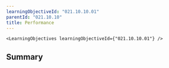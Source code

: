 ```yaml
---
learningObjectiveId: "021.10.10.01"
parentId: "021.10.10"
title: Performance
---
```


```tsx eval
<LearningObjectives learningObjectiveId={"021.10.10.01"} />
```

## Summary
